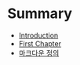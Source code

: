# Summary

* [Introduction](README.md)
* [First Chapter](chapter1.md)
* [마크다운 정의](b9c8-d06c-b2e4-c6b4-c815-c758.md)

